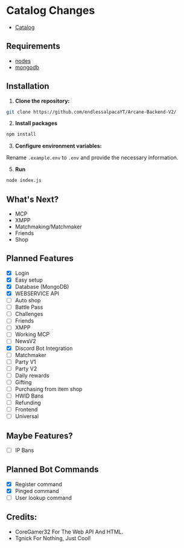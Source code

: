 # Catalog Changes
- [Catalog](Catalog.md)

## Requirements
- [nodes](https://nodejs.org/en)
- [mongodb](https://www.mongodb.com/)


## Installation

1. **Clone the repository:**

```bash
git clone https://github.com/endlessalpacaYT/Arcane-Backend-V2/
```

2. **Install packages**

```bash
npm install
```

3. **Configure environment variables:**

Rename `.example.env` to `.env` and provide the necessary information.

5. **Run**

```bash
node index.js
```

## What's Next?

- MCP
- XMPP
- Matchmaking/Matchmaker
- Friends
- Shop

## Planned Features

- [x] Login
- [x] Easy setup
- [x] Database (MongoDB)
- [x] WEBSERVICE API
- [ ] Auto shop
- [ ] Battle Pass
- [ ] Challenges
- [ ] Friends
- [ ] XMPP
- [ ] Working MCP
- [ ] NewsV2
- [x] Discord Bot Integration
- [ ] Matchmaker
- [ ] Party V1
- [ ] Party V2
- [ ] Daily rewards
- [ ] Gifting
- [ ] Purchasing from item shop
- [ ] HWID Bans
- [ ] Refunding
- [ ] Frontend
- [ ] Universal

## Maybe Features?

- [ ] IP Bans

## Planned Bot Commands

- [x] Register command
- [x] Pinged command
- [ ] User lookup command

## Credits:
- CoreGamer32 For The Web API And HTML.
- Tgnick For Nothing, Just Cool!
